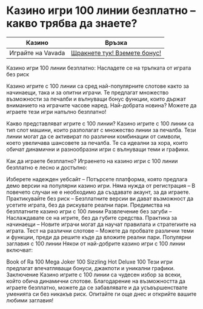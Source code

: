 # Казино игри 100 линии безплатно – какво трябва да знаете?


| Казино                   | Връзка                                                                                         |
|--------------------------|------------------------------------------------------------------------------------------------|
| Играйте на Vavada        | [Щракнете тук! Вземете бонус!](https://partnervavadarv.com/?promo=664c53c2-c126-47df-a9b6-e93726155fae&target=register) |

Казино игри 100 линии безплатно: Насладете се на тръпката от играта без риск

Казино игрите с 100 линии са сред най-популярните слотове както за начинаещи, така и за опитни играчи. Те предлагат множество възможности за печалби и вълнуващи бонус функции, които държат вниманието на играчите часове наред. Най-добрата новина? Можете да играете тези игри напълно безплатно!

Какво представляват игрите с 100 линии?
Казино игрите с 100 линии са тип слот машини, които разполагат с множество линии за печалба. Тези линии могат да се активират по различни комбинации от символи, което увеличава шансовете за печалба. Те са идеални за хора, които обичат динамични и разнообразни игри с вълнуващи теми и графики.

Как да играете безплатно?
Играенето на казино игри с 100 линии безплатно е лесно и достъпно:

Изберете надежден уебсайт – Потърсете платформа, която предлага демо версии на популярни казино игри.
Няма нужда от регистрация – В повечето случаи не е необходимо да създавате акаунт, за да играете.
Практикувайте без риск – Безплатните версии ви дават възможност да усетите играта, без да рискувате реални пари.
Предимства на безплатните казино игри с 100 линии
Развлечение без загуби – Наслаждавате се на игрите, без да губите средства.
Практика за начинаещи – Новите играчи могат да научат правилата и стратегиите на играта.
Тест на различни слотове – Можете да пробвате различни теми и функции, преди да решите къде да вложите реални пари.
Популярни заглавия с 100 линии
Някои от най-добрите казино игри с 100 линии включват:

Book of Ra 100
Mega Joker 100
Sizzling Hot Deluxe 100
Тези игри предлагат впечатляващи бонуси, джакпоти и уникални графики.
Заключение
Казино игрите с 100 линии са чудесен избор за всеки, който обича динамични слотове. Благодарение на възможността да играете безплатно, можете да се забавлявате и да усъвършенствате уменията си без никакъв риск. Опитайте ги още днес и открийте вашите любими заглавия!
